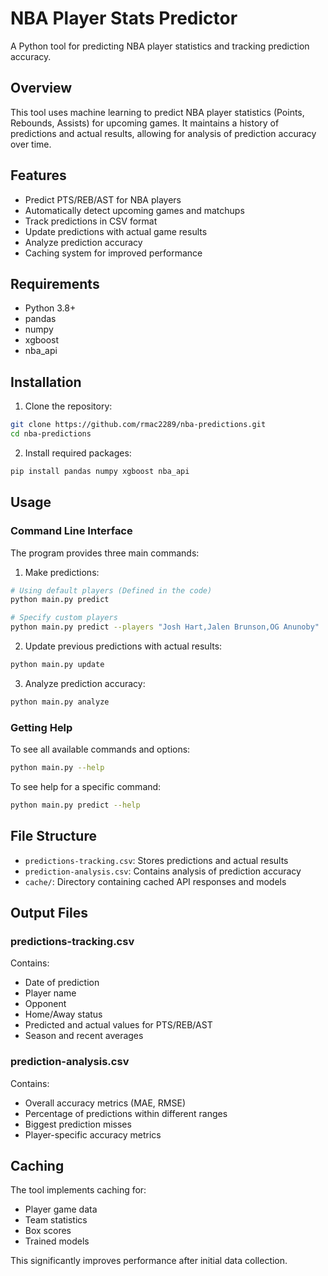 # NBA Player Stats Predictor

A Python tool for predicting NBA player statistics and tracking prediction accuracy.

## Overview

This tool uses machine learning to predict NBA player statistics (Points, Rebounds, Assists) for upcoming games. It maintains a history of predictions and actual results, allowing for analysis of prediction accuracy over time.

## Features

- Predict PTS/REB/AST for NBA players
- Automatically detect upcoming games and matchups
- Track predictions in CSV format
- Update predictions with actual game results
- Analyze prediction accuracy
- Caching system for improved performance

## Requirements

- Python 3.8+
- pandas
- numpy
- xgboost
- nba_api

## Installation

1. Clone the repository:
```bash
git clone https://github.com/rmac2289/nba-predictions.git
cd nba-predictions
```

2. Install required packages:
```bash
pip install pandas numpy xgboost nba_api
```

## Usage

### Command Line Interface

The program provides three main commands:

1. Make predictions:
```bash
# Using default players (Defined in the code)
python main.py predict

# Specify custom players
python main.py predict --players "Josh Hart,Jalen Brunson,OG Anunoby"
```

2. Update previous predictions with actual results:
```bash
python main.py update
```

3. Analyze prediction accuracy:
```bash
python main.py analyze
```

### Getting Help

To see all available commands and options:
```bash
python main.py --help
```

To see help for a specific command:
```bash
python main.py predict --help
```

## File Structure

- `predictions-tracking.csv`: Stores predictions and actual results
- `prediction-analysis.csv`: Contains analysis of prediction accuracy
- `cache/`: Directory containing cached API responses and models

## Output Files

### predictions-tracking.csv
Contains:
- Date of prediction
- Player name
- Opponent
- Home/Away status
- Predicted and actual values for PTS/REB/AST
- Season and recent averages

### prediction-analysis.csv
Contains:
- Overall accuracy metrics (MAE, RMSE)
- Percentage of predictions within different ranges
- Biggest prediction misses
- Player-specific accuracy metrics

## Caching

The tool implements caching for:
- Player game data
- Team statistics
- Box scores
- Trained models

This significantly improves performance after initial data collection.
